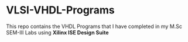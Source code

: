 # VLSI-VHDL-Programs

This repo contains the VHDL Programs that I have completed in my M.Sc SEM-III Labs using **Xilinx ISE Design Suite**
